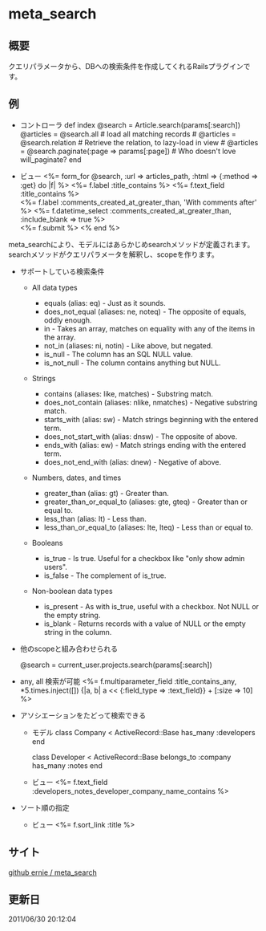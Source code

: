 meta_search
======

概要
------
クエリパラメータから、DBへの検索条件を作成してくれるRailsプラグインです。


例
-----
* コントローラ
    def index
      @search = Article.search(params[:search])
      @articles = @search.all   # load all matching records
      # @articles = @search.relation # Retrieve the relation, to lazy-load in view
      # @articles = @search.paginate(:page => params[:page]) # Who doesn't love will_paginate?
    end


* ビュー
    <%= form_for @search, :url => articles_path, :html => {:method => :get} do |f| %>
      <%= f.label :title_contains %>
      <%= f.text_field :title_contains %><br />
      <%= f.label :comments_created_at_greater_than, 'With comments after' %>
      <%= f.datetime_select :comments_created_at_greater_than, :include_blank => true %><br />
      <!-- etc... -->
      <%= f.submit %>
    <% end %>


meta_searchにより、モデルにはあらかじめsearchメソッドが定義されます。
searchメソッドがクエリパラメータを解釈し、scopeを作ります。


* サポートしている検索条件
  * All data types
    * equals (alias: eq) - Just as it sounds.
    * does_not_equal (aliases: ne, noteq) - The opposite of equals, oddly enough.
    * in - Takes an array, matches on equality with any of the items in the array.
    * not_in (aliases: ni, notin) - Like above, but negated.
    * is_null - The column has an SQL NULL value.
    * is_not_null - The column contains anything but NULL.

  * Strings
    * contains (aliases: like, matches) - Substring match.
    * does_not_contain (aliases: nlike, nmatches) - Negative substring match.
    * starts_with (alias: sw) - Match strings beginning with the entered term.
    * does_not_start_with (alias: dnsw) - The opposite of above.
    * ends_with (alias: ew) - Match strings ending with the entered term.
    * does_not_end_with (alias: dnew) - Negative of above.

  * Numbers, dates, and times
    * greater_than (alias: gt) - Greater than.
    * greater_than_or_equal_to (aliases: gte, gteq) - Greater than or equal to.
    * less_than (alias: lt) - Less than.
    * less_than_or_equal_to (aliases: lte, lteq) - Less than or equal to.

  * Booleans
    * is_true - Is true. Useful for a checkbox like "only show admin users".
    * is_false - The complement of is_true.

  * Non-boolean data types
    * is_present - As with is_true, useful with a checkbox. Not NULL or the empty string.
    * is_blank - Returns records with a value of NULL or the empty string in the column.


* 他のscopeと組み合わせられる

    @search = current_user.projects.search(params[:search])

* any, all 検索が可能
    <%= f.multiparameter_field :title_contains_any,
          *5.times.inject([]) {|a, b| a << {:field_type => :text_field}} +
          [:size => 10] %>


* アソシエーションをたどって検索できる

  * モデル
    class Company < ActiveRecord::Base
      has_many :developers
    end
    
    class Developer < ActiveRecord::Base
      belongs_to :company
      has_many :notes
    end


  * ビュー
    <%= f.text_field :developers_notes_developer_company_name_contains %>


* ソート順の指定

  * ビュー
    <%= f.sort_link :title %>


サイト
-----
[github ernie / meta_search](https://github.com/ernie/meta_search)



更新日
-----
2011/06/30 20:12:04
